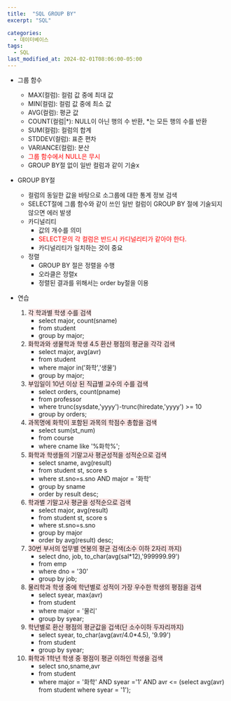 ```yaml
---
title:  "SQL GROUP BY"
excerpt: "SQL"

categories:
  - 데이터베이스
tags:
  - SQL
last_modified_at: 2024-02-01T08:06:00-05:00
---
```


+ 그룹 함수
    - MAX(컬럼): 컬럼 값 중에 최대 값
    - MIN(컬럼): 컬럼 값 중에 최소 값
    - AVG(컬럼): 평균 값
    - COUNT(컬럼|*): NULL이 아닌 행의 수 반환, *는 모든 행의 수를 반환
    - SUM(컬럼): 컬럼의 합계
    - STDDEV(컬럼): 표준 편차
    - VARIANCE(컬럼): 분산
    - <span style="color:red">그룹 함수에서 NULL은 무시</span>
    - GROUP BY절 없이 일반 컬럼과 같이 기술x

+ GROUP BY절
    - 컬럼의 동일한 값을 바탕으로 소그룹에 대한 통계 정보 검색
    - SELECT절에 그룹 함수와 같이 쓰인 일반 컬럼이 GROUP BY 절에 기술되지 않으면 에러 발생
    - 카디널리티
        * 값의 개수를 의미
        * <span style="color:red">SELECT문의 각 컬럼은 반드시 카디널리티가 같아야 한다.</span>
        * 카디널리티가 일치하는 것이 중요
    - 정렬
        * GROUP BY 절은 정렬을 수행
        * 오라클은 정렬x
        * 정렬된 결과를 위해서는 order by절을 이용

+ 연습
    1. <span style="background-color:#FFE6E6">각 학과별 학생 수를 검색</span>
        - select major, count(sname)
        - from student
        - group by major;
    1. <span style="background-color:#FFE6E6">화학과와 생물학과 학생 4.5 환산 평점의 평균을 각각 검색</span>
        - select major, avg(avr)
        - from student
        - where major in('화학','생물')
        - group by major;
    1. <span style="background-color:#FFE6E6">부임일이 10년 이상 된 직급별 교수의 수를 검색</span>
        - select orders, count(pname)
        - from professor
        - where trunc(sysdate,'yyyy')-trunc(hiredate,'yyyy') >= 10
        - group by orders;
    1. <span style="background-color:#FFE6E6">과목명에 화학이 포함된 과목의 학점수 총합을 검색</span>
        - select sum(st_num)
        - from course
        - where cname like '%화학%';
    1. <span style="background-color:#FFE6E6">화학과 학생들의 기말고사 평균성적을 성적순으로 검색</span>
        - select sname, avg(result)
        - from student st, score s
        - where st.sno=s.sno AND major = '화학'
        - group by sname
        - order by result desc;
    1.  <span style="background-color:#FFE6E6">학과별 기말고사 평균을 성적순으로 검색</span>
        - select major, avg(result)
        - from student st, score s
        - where st.sno=s.sno
        - group by major
        - order by avg(result) desc;
    1. <span style="background-color:#FFE6E6">30번 부서의 업무별 연봉의 평균 검색(소수 이하 2자리 까지)</span>
        - select dno, job, to_char(avg(sal*12),'999999.99')
        - from emp
        - where dno = '30'
        - group by job;
    1. <span style="background-color:#FFE6E6">물리학과 학생 중에 학년별로 성적이 가장 우수한 학생의 평점을 검색</span>
        - select syear, max(avr)
        - from student
        - where major = '물리'
        - group by syear;
    1. <span style="background-color:#FFE6E6">학년별로 환산 평점의 평균값을 겁색(단 소수이하 두자리까지)</span>
        - select syear, to_char(avg(avr/4.0*4.5), '9.99')
        - from student
        - group by syear;
    1. <span style="background-color:#FFE6E6">화학과 1학년 학생 중 평점이 평균 이하인 학생을 검색</span>
        - select sno,sname,avr
        - from student
        - where major = '화학' AND syear ='1' AND avr <= (select avg(avr) from student where syear = '1');